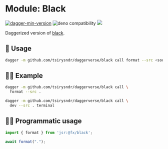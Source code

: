 # Module: Black

[![dagger-min-version](https://shield.fluentci.io/dagger/v0.11.7)](https://dagger.io)
![deno compatibility](https://shield.deno.dev/deno/^1.41)
[![](https://jsr.io/badges/@fx/black)](https://jsr.io/@fx/black)

Daggerized version of [black](https://github.com/python/black).

## 🚀 Usage

```sh
dagger -m github.com/tsirysndr/daggerverse/black call format --src <source>
```

## 🧑‍🔬 Example

```sh
dagger -m github.com/tsirysndr/daggerverse/black call \
  format --src .

dagger -m github.com/tsirysndr/daggerverse/black call \
  dev --src . terminal
```

## 🧑‍💻 Programmatic usage

```typescript
import { format } from 'jsr:@fx/black';

await format(".");
```